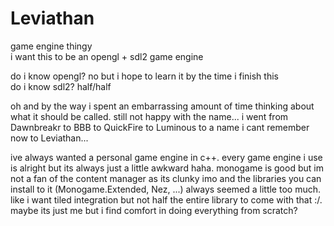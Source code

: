 # Leviathan
game engine thingy  
i want this to be an opengl + sdl2 game engine  
  
do i know opengl? no but i hope to learn it by the time i finish this  
do i know sdl2? half/half  
  
oh and by the way i spent an embarrassing amount of time thinking about what it should be called. still not happy with the name... i went from Dawnbreakr to BBB to QuickFire to Luminous to a name i cant remember now to Leviathan...

ive always wanted a personal game engine in c++. every game engine i use is alright but its always just a little awkward haha. monogame is good but im not a fan of the content manager as its clunky imo and the libraries you can install to it (Monogame.Extended, Nez, ...) always seemed a little too much. like i want tiled integration but not half the entire library to come with that :/. maybe its just me but i find comfort in doing everything from scratch?
